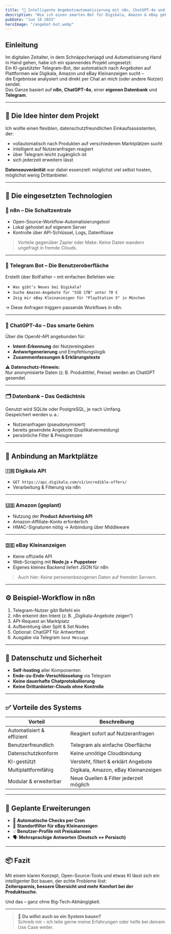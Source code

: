 ```yaml
---
title: "🤖 Intelligente Angebotsautomatisierung mit n8n, ChatGPT-4o und Telegram"
description: "Wie ich einen smarten Bot für Digikala, Amazon & eBay gebaut habe – mit Fokus auf Datenschutz, Flexibilität und Open-Source."
pubDate: "Jun 10 2025"
heroImage: "/angebot-bot.webp"
---
```


## Einleitung

Im digitalen Zeitalter, in dem Schnäppchenjagd und Automatisierung Hand in Hand gehen, habe ich ein spannendes Projekt umgesetzt:  
Ein KI-gestützter Telegram-Bot, der automatisch nach Angeboten auf Plattformen wie Digikala, Amazon und eBay Kleinanzeigen sucht –  
die Ergebnisse analysiert und direkt per Chat an mich (oder andere Nutzer) sendet.  
Das Ganze basiert auf **n8n**, **ChatGPT-4o**, einer **eigenen Datenbank** und **Telegram**.

---

## 🔧 Die Idee hinter dem Projekt

Ich wollte einen flexiblen, datenschutzfreundlichen Einkaufsassistenten, der:

- vollautomatisch nach Produkten auf verschiedenen Marktplätzen sucht  
- intelligent auf Nutzeranfragen reagiert  
- über Telegram leicht zugänglich ist  
- sich jederzeit erweitern lässt  

**Datensouveränität** war dabei essenziell: möglichst viel selbst hosten, möglichst wenig Drittanbieter.

---

## 🧩 Die eingesetzten Technologien

### 🔄 n8n – Die Schaltzentrale

- Open-Source-Workflow-Automatisierungstool  
- Lokal gehostet auf eigenem Server  
- Kontrolle über API-Schlüssel, Logs, Datenflüsse  

> Vorteile gegenüber Zapier oder Make: Keine Daten wandern ungefragt in fremde Clouds.

---

### 💬 Telegram Bot – Die Benutzeroberfläche

Erstellt über BotFather – mit einfachen Befehlen wie:

- `Was gibt’s Neues bei Digikala?`  
- `Suche Amazon-Angebote für "SSD 1TB" unter 70 €`  
- `Zeig mir eBay Kleinanzeigen für "PlayStation 5" in München`

→ Diese Anfragen triggern passende Workflows in n8n.

---

### 🧠 ChatGPT-4o – Das smarte Gehirn

Über die OpenAI-API angebunden für:

- **Intent-Erkennung** der Nutzereingaben  
- **Antwortgenerierung** und Empfehlungslogik  
- **Zusammenfassungen & Erklärungstexte**

⚠️ **Datenschutz-Hinweis:**  
Nur anonymisierte Daten (z. B. Produkttitel, Preise) werden an ChatGPT gesendet.

---

### 🗂️ Datenbank – Das Gedächtnis

Genutzt wird SQLite oder PostgreSQL, je nach Umfang.  
Gespeichert werden u. a.:

- Nutzeranfragen (pseudonymisiert)  
- bereits gesendete Angebote (Duplikatvermeidung)  
- persönliche Filter & Preisgrenzen

---

## 🔌 Anbindung an Marktplätze

### 🇮🇷 Digikala API

- `GET https://api.digikala.com/v1/incredible-offers/`  
- Verarbeitung & Filterung via n8n

---

### 🇺🇸 Amazon (geplant)

- Nutzung der **Product Advertising API**  
- Amazon-Affiliate-Konto erforderlich  
- HMAC-Signaturen nötig → Anbindung über Middleware

---

### 🇩🇪 eBay Kleinanzeigen

- Keine offizielle API  
- Web-Scraping mit **Node.js + Puppeteer**  
- Eigenes kleines Backend liefert JSON für n8n

> Auch hier: Keine personenbezogenen Daten auf fremden Servern.

---

## ⚙️ Beispiel-Workflow in n8n

1. Telegram-Nutzer gibt Befehl ein  
2. n8n erkennt den Intent (z. B. „Digikala-Angebote zeigen“)  
3. API-Request an Marktplatz  
4. Aufbereitung über Split & Set Nodes  
5. Optional: ChatGPT für Antworttext  
6. Ausgabe via Telegram `Send Message`

---

## 🔐 Datenschutz und Sicherheit

- **Self-hosting** aller Komponenten  
- **Ende-zu-Ende-Verschlüsselung** via Telegram  
- **Keine dauerhafte Chatprotokollierung**  
- **Keine Drittanbieter-Clouds ohne Kontrolle**

---

## ✅ Vorteile des Systems

| Vorteil                      | Beschreibung                              |
|-----------------------------|-------------------------------------------|
| Automatisiert & effizient   | Reagiert sofort auf Nutzeranfragen        |
| Benutzerfreundlich          | Telegram als einfache Oberfläche          |
| Datenschutzkonform          | Keine unnötige Cloudbindung               |
| KI-gestützt                 | Versteht, filtert & erklärt Angebote      |
| Multiplattformfähig         | Digikala, Amazon, eBay Kleinanzeigen      |
| Modular & erweiterbar       | Neue Quellen & Filter jederzeit möglich   |

---

## 🌱 Geplante Erweiterungen

- 🔁 **Automatische Checks per Cron**  
- 📍 **Standortfilter für eBay Kleinanzeigen**  
- 💡 **Benutzer-Profile mit Preisalarmen**  
- 🗣️ **Mehrsprachige Antworten (Deutsch ↔ Persisch)**

---

## 📦 Fazit

Mit einem klaren Konzept, Open-Source-Tools und etwas KI lässt sich ein intelligenter Bot bauen, der echte Probleme löst:  
**Zeitersparnis, bessere Übersicht und mehr Komfort bei der Produktsuche.**

Und das – ganz ohne Big-Tech-Abhängigkeit.

---

> 📨 **Du willst auch so ein System bauen?**  
Schreib mir – ich teile gerne meine Erfahrungen oder helfe bei deinem Use Case weiter.
